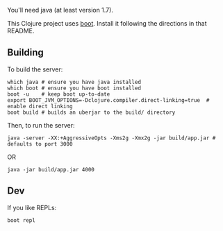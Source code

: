 You'll need java (at least version 1.7).

This Clojure project uses [boot](https://github.com/boot-clj/boot).
Install it following the directions in that README.

Building
--------

To build the server:

    which java # ensure you have java installed
    which boot # ensure you have boot installed
    boot -u    # keep boot up-to-date
    export BOOT_JVM_OPTIONS=-Dclojure.compiler.direct-linking=true  # enable direct linking
    boot build # builds an uberjar to the build/ directory

Then, to run the server:

    java -server -XX:+AggressiveOpts -Xms2g -Xmx2g -jar build/app.jar # defaults to port 3000

OR

    java -jar build/app.jar 4000


Dev
---

If you like REPLs:

    boot repl
